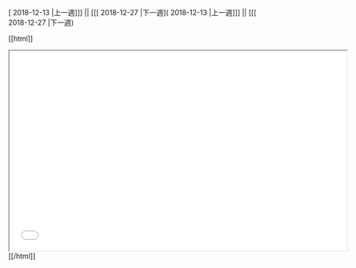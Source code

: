 [ 2018-12-13 |上一週]]] || [[[ 2018-12-27 |下一週]( 2018-12-13 |上一週]]] || [[[ 2018-12-27 |下一週)



[[html]]
<iframe src='<http://pad.hackingthursday.org>  ?showControls=true&showChat=true&showLineNumbers=true&useMonospaceFont=false' width=675 height=400></iframe>
[[/html]]